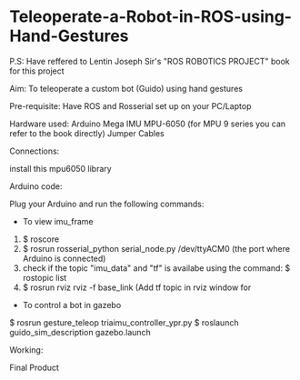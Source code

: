 # Teleoperate-a-Robot-in-ROS-using-Hand-Gestures

P.S: Have reffered to Lentin Joseph Sir's "ROS ROBOTICS PROJECT" book for this project

Aim: To teleoperate a custom bot (Guido) using hand gestures

Pre-requisite: Have ROS and Rosserial set up on your PC/Laptop

Hardware used: Arduino Mega
               IMU MPU-6050 (for MPU 9 series you can refer to the book directly)
               Jumper Cables
      
Connections:

install this mpu6050 library

Arduino code:

Plug your Arduino and run the following commands:
* To view imu_frame
1) $ roscore
2) $ rosrun rosserial_python serial_node.py /dev/ttyACM0 (the port where Arduino is connected)
3) check if the topic "imu_data" and "tf" is availabe using the command: $ rostopic list
4) $ rosrun rviz rviz -f base_link (Add tf topic in rviz window for 

* To control a bot in gazebo 

$ rosrun gesture_teleop triaimu_controller_ypr.py 
$ roslaunch guido_sim_description gazebo.launch 

Working:

Final Product
